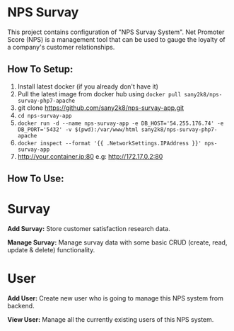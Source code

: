# NPS Survay

This project contains configuration of "NPS Survay System". Net Promoter Score (NPS) is a management tool that can be used to gauge the loyalty of a company's customer relationships. 

## How To Setup:

1.  Install latest docker (if you already don't have it)
2.  Pull the latest image from docker hub using  `docker pull sany2k8/nps-survay-php7-apache`
3.  git clone https://github.com/sany2k8/nps-survay-app.git
4.  `cd nps-survay-app`
5.  `docker run -d --name nps-survay-app -e DB_HOST='54.255.176.74' -e DB_PORT='5432' -v $(pwd):/var/www/html sany2k8/nps-survay-php7-apache`
6.  `docker inspect --format '{{ .NetworkSettings.IPAddress }}' nps-survay-app`
7.  http://your.container.ip:80 e.g: http://172.17.0.2:80

## How To Use:

# Survay
**Add Survay:** Store customer satisfaction research data.

**Manage Survay:** Manage survay data with some basic CRUD (create, read, update & delete) functionality.

# User

**Add User:** Create new user who is going to manage this NPS system from backend.

**View User:** Manage all the currently existing users of this NPS system.
